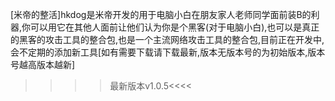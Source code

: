 [米帝的整活]hkdog是米帝开发的用于电脑小白在朋友家人老师同学面前装B的利器,你可以用它在其他人面前让他们认为你是个黑客(对于电脑小白),也可以是真正的黑客的攻击工具的整合包,也是一个主流网络攻击工具的整合包,目前正在开发中,会不定期的添加新工具[如有需要下载请下载最新,版本无版本号的为初始版本,版本号越高版本越新]
>>>>最新版本v1.0.5<<<<
